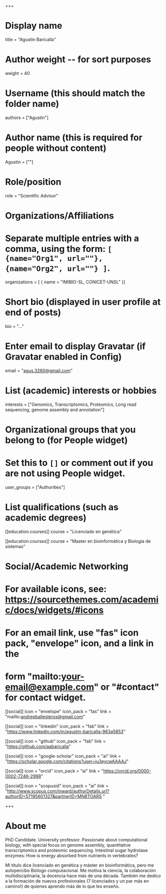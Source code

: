 +++
# Display name
title = "Agustin Baricalla"

# Author weight -- for sort purposes
weight = 40

# Username (this should match the folder name)
authors = ["Agustin"]

# Author name (this is required for people without content)
Agustin = [""]

# Role/position
role = "Scientific Advisor"

# Organizations/Affiliations
#   Separate multiple entries with a comma, using the form: `[ {name="Org1", url=""}, {name="Org2", url=""} ]`.
organizations = [ { name = "IMIBIO-SL, CONICET-UNSL" }]

# Short bio (displayed in user profile at end of posts)
bio = "..."

# Enter email to display Gravatar (if Gravatar enabled in Config)
email = "agus.3260@gmail.com"

# List (academic) interests or hobbies
interests = ["Genomics, Transcriptomics, Proteomics, Long read sequencing, genome assembly and annotation"]

# Organizational groups that you belong to (for People widget)
#   Set this to `[]` or comment out if you are not using People widget.
user_groups = ["Authorities"] 

# List qualifications (such as academic degrees)
[[education.courses]]
  course = "Licenciado en genética"
  
[[education.courses]]
  course = "Master en bioinformática y Biología de sistemas"

# Social/Academic Networking
# For available icons, see: https://sourcethemes.com/academic/docs/widgets/#icons
#   For an email link, use "fas" icon pack, "envelope" icon, and a link in the
#   form "mailto:your-email@example.com" or "#contact" for contact widget.
[[social]]
  icon = "envelope"
  icon_pack = "fas"
  link = "mailto:andrepballesteros@gmail.com"

[[social]]
  icon = "linkedin"
  icon_pack = "fab"
  link = "https://www.linkedin.com/in/agustin-baricalla-983a5853"

[[social]]
  icon = "github"
  icon_pack = "fab"
  link = "https://github.com/aabaricalla"

[[social]]
  icon = "google-scholar"
  icon_pack = "ai"
  link = "https://scholar.google.com/citations?user=ju3eycwAAAAJ"

[[social]]
  icon = "orcid"
  icon_pack = "ai"
  link = "https://orcid.org/0000-0002-7246-2998"

[[social]]
  icon = "scopusid"
  icon_pack = "ai"
  link = "http://www.scopus.com/inward/authorDetails.url?authorID=57195601327&partnerID=MN8TOARS "


+++

# About me 

PhD Candidate. University professor. Passionate about computational biology, with special focus on genome assembly, quantitative transcriptomics and proteomic sequencing. Intestinal sugar hydrolase enzymes: How is energy absorbed from nutrients in vertebrates? 

Mi título dice licenciado en genética y máster en bioinformática, pero me autopercibo Biólogo computacional. Me motiva la ciencia, la colaboración multidisciplinaria, la docencia hace más de una década. También me dedico a la formación de nuevxs profesionales (7 licenciadxs y un par más en camino!) de quienes aprendo más de lo que les enseño.